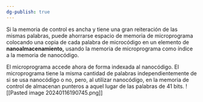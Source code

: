 ```yaml
---
dg-publish: true
---
```

Si la memoria de control es ancha y tiene una gran reiteración de las mismas palabras, puede ahorrarse espacio de memoria de microprograma colocando una copia de cada palabra de microcódigo en un elemento de **nanoalmacenamiento,** usando la memoria de microprograma como índice a la memoria de nanocódigo.

El microprograma accede ahora de forma indexada al nanocódigo. El microprograma tiene la misma cantidad de palabras independientemente de si se usa nanocódigo o no, pero, al utilizar nanocódigo, en la memoria de control de almacenan punteros a aquel lugar de las palabras de 41 bits.
![[Pasted image 20240116190745.png]]